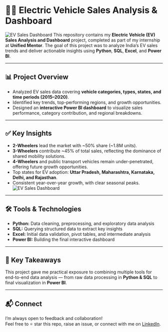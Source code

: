# 🚗🔋 Electric Vehicle Sales Analysis & Dashboard
![EV Sales Dashboard](https://github.com/muhammed-fazal/Electric-Vehicle-Sales-Analysis/Screenshot%202025-07-02%20221524.png)
This repository contains my **Electric Vehicle (EV) Sales Analysis and Dashboard** project, completed as part of my internship at **Unified Mentor**. The goal of this project was to analyze India’s EV sales trends and deliver actionable insights using **Python**, **SQL**, **Excel**, and **Power BI**.

---

## 📊 Project Overview

- Analyzed EV sales data covering **vehicle categories, types, states, and time periods (2015–2020)**.
- Identified key trends, top-performing regions, and growth opportunities.
- Designed an **interactive Power BI dashboard** to visualize sales performance, category contribution, and regional breakdowns.

---

## ✅ Key Insights

- **2-Wheelers** lead the market with ~50% share (~1.8M units).
- **3-Wheelers** contribute ~45% of total sales, reflecting the dominance of shared mobility solutions.
- **4-Wheelers** and public transport vehicles remain under-penetrated, offering future growth opportunities.
- Top states for EV adoption: **Uttar Pradesh, Maharashtra, Karnataka, Delhi, and Rajasthan**.
- Consistent year-over-year growth, with clear seasonal peaks.
![EV Sales Dashboard](https://github.com/muhammed-fazal/Electric-Vehicle-Sales-Analysis/Screenshot%202025-07-02%20221555.png)

---

## 🛠️ Tools & Technologies

- **Python:** Data cleaning, preprocessing, and exploratory data analysis
- **SQL:** Querying structured data to extract key insights
- **Excel:** Initial data validation, pivot tables, and intermediate analysis
- **Power BI:** Building the final interactive dashboard

---

## 📌 Key Takeaways

This project gave me practical exposure to combining multiple tools for end-to-end data analysis — from raw data processing in **Python & SQL** to final visualization in **Power BI**.

---

## 📬 Connect

I’m always open to feedback and collaboration!  
Feel free to ⭐️ star this repo, raise an issue, or connect with me on [LinkedIn](www.linkedin.com/in/muhammed-fazal-).

